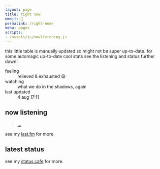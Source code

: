 ```yaml
---
layout: page
title: right now
emoji: 🐸
permalink: /right-now/
menu: pages
scripts:
- /assets/js/nowlistening.js
---
```

this little table is manually updated so might not be super up-to-date. for some automagic up-to-date cool stats see the listening and status further down!

<dl markdown="0">
    <dt>feeling</dt>
    <dd>relieved &amp; exhausted 😪</dd>
    <dt>watching</dt>
    <dd>what we do in the shadows, again</dd>
    <dt>last updated</dt>
    <dd>4 aug 17:11</dd>
</dl>

## now listening

<blockquote markdown="0">
    <a href="#" id="nowlistening" target="_blank" rel="noreferrer noopener nofollow">...</a> <span class="subtle" id="nowlisteningdate"></span>
</blockquote>

see my [last.fm](https://www.last.fm/user/zeeonbees) for more.

## latest status

<script src="https://status.cafe/current-status.js?name=marzka"></script>

see my [status.cafe](https://status.cafe/users/marzka) for more.